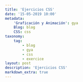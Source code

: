 ```yaml
---
title: 'Ejercicios CSS'
date: '15-05-2019 10:00'
metadata:
    'Graficación y Animación': gya
    Blog: blog
    CSS: css
taxonomy:
    tag:
        - blog
        - gya
        - css
        - exercice
layout: post
description: 'Ejercicios CSS'
markdown_extra: true
---
```



